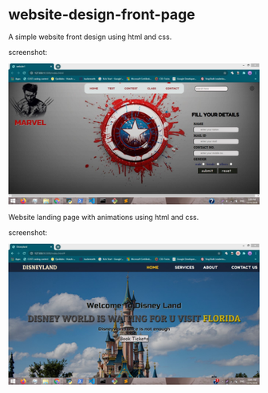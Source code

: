 # website-design-front-page

A simple website front design using html and css.

screenshot:

<img src="img/ss.jpg" width="">

Website landing page with animations using html and css.

screenshot:

<img src="img1/ss.jpg" width="">
